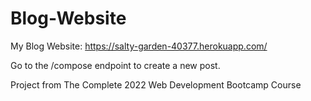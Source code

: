 # Blog-Website

My Blog Website: https://salty-garden-40377.herokuapp.com/

Go to the /compose endpoint to create a new post.

Project from The Complete 2022 Web Development Bootcamp Course
